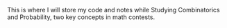 This is where I will store my code and notes while Studying Combinatorics and Probability, two key concepts in math contests.
